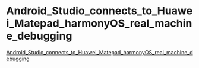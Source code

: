 # Android_Studio_connects_to_Huawei_Matepad_harmonyOS_real_machine_debugging
[Android_Studio_connects_to_Huawei_Matepad_harmonyOS_real_machine_debugging](https://aiwithcloud.com/2022/09/14/android_studio_connects_to_huawei_matepad_harmonyos_real_machine_debugging/)